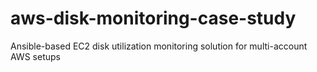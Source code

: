 # aws-disk-monitoring-case-study
Ansible-based EC2 disk utilization monitoring solution for multi-account AWS setups
